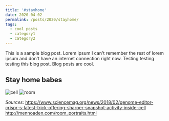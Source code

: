 ```yaml
---
title: '#stayhome'
date: 2020-04-02
permalink: /posts/2020/stayhome/
tags:
  - cool posts
  - category1
  - category2
---
```


This is a sample blog post. Lorem ipsum I can't remember the rest of lorem ipsum and don't have an internet connection right now. Testing testing testing this blog post. Blog posts are cool.

## Stay home babes

![cell](https://66.media.tumblr.com/162e444b5e8464b23e607279312d63ef/733213f010a9bd04-fd/s540x810/e5b2f83887921742f3f0c307fe2916df952ed338.jpg)
![room](https://66.media.tumblr.com/43ec13cfb78db78751e8530a9e0c1572/733213f010a9bd04-c7/s540x810/f97e9962c86d2639fd8f2cdac8073c1e46c80f1a.jpg)

*Sources:*
https://www.sciencemag.org/news/2018/02/genome-editor-crispr-s-latest-trick-offering-sharper-snapshot-activity-inside-cell
http://mennoaden.com/room_portraits.html

